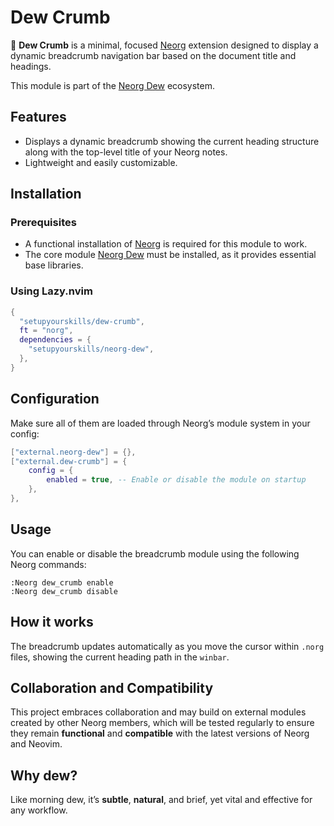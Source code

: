 # Dew Crumb

🌿 **Dew Crumb** is a minimal, focused [Neorg](https://github.com/nvim-neorg/neorg) extension designed to display a dynamic breadcrumb navigation bar based on the document title and headings.

This module is part of the [Neorg Dew](https://github.com/setupyourskills/neorg-dew) ecosystem.

## Features

- Displays a dynamic breadcrumb showing the current heading structure along with the top-level title of your Neorg notes.
- Lightweight and easily customizable.

## Installation

### Prerequisites

- A functional installation of [Neorg](https://github.com/nvim-neorg/neorg) is required for this module to work.
- The core module [Neorg Dew](https://github.com/setupyourskills/neorg-dew) must be installed, as it provides essential base libraries.

### Using Lazy.nvim

```lua
{
  "setupyourskills/dew-crumb",
  ft = "norg",
  dependencies = {
    "setupyourskills/neorg-dew",
  },
}
```

## Configuration

Make sure all of them are loaded through Neorg’s module system in your config:

```lua
["external.neorg-dew"] = {},
["external.dew-crumb"] = {
    config = {
        enabled = true, -- Enable or disable the module on startup
    },
},
```

## Usage

You can enable or disable the breadcrumb module using the following Neorg commands:

```
:Neorg dew_crumb enable
:Neorg dew_crumb disable
```

## How it works

The breadcrumb updates automatically as you move the cursor within `.norg` files, showing the current heading path in the `winbar`.

## Collaboration and Compatibility

This project embraces collaboration and may build on external modules created by other Neorg members, which will be tested regularly to ensure they remain **functional** and **compatible** with the latest versions of Neorg and Neovim.  

## Why **dew**?

Like morning dew, it’s **subtle**, **natural**, and brief, yet vital and effective for any workflow.
